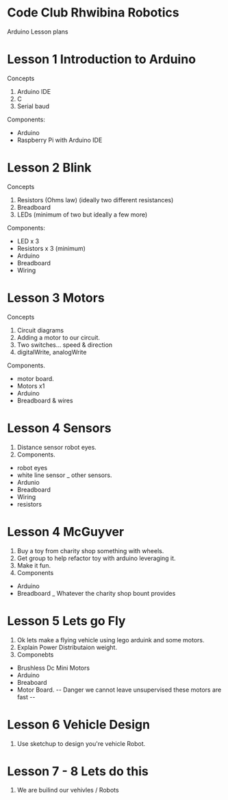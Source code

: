 # Code Club Rhwibina Robotics
Arduino Lesson plans

# Lesson 1 Introduction to Arduino
Concepts
1. Arduino IDE
2. C
3. Serial baud

Components:
- Arduino
- Raspberry Pi with Arduino IDE


# Lesson 2 Blink
Concepts
1. Resistors (Ohms law) (ideally two different resistances)
2. Breadboard
3. LEDs (minimum of two but ideally a few more)

Components:
- LED x 3
- Resistors x 3 (minimum)
- Arduino
- Breadboard 
- Wiring

# Lesson 3 Motors
Concepts
1. Circuit diagrams
2. Adding a motor to our circuit. 
3. Two switches... speed & direction
4. digitalWrite, analogWrite


Components.
- motor board.
- Motors x1
- Arduino
- Breadboard & wires


# Lesson 4 Sensors
1. Distance sensor robot eyes.
2. Components.
- robot eyes
- white line sensor
_ other sensors.
- Ardunio
- Breadboard
- Wiring
- resistors



# Lesson 4 McGuyver
1. Buy a toy from charity shop something with wheels.
2. Get group to help refactor toy with arduino leveraging it.
3. Make it fun.
4. Components
- Arduino
- Breadboard
_ Whatever the charity shop bount provides

# Lesson 5 Lets go Fly
1. Ok lets make a flying vehicle using lego arduink and some motors.
2. Explain Power Distributaion weight.
3. Componebts
- Brushless Dc Mini Motors
- Arduino 
- Breaboard
- Motor Board.
-- Danger we cannot leave unsupervised these motors are fast --

# Lesson 6 Vehicle Design
1. Use sketchup to design you're vehicle Robot.

# Lesson 7 - 8 Lets do this
1. We are builind our vehivles / Robots
